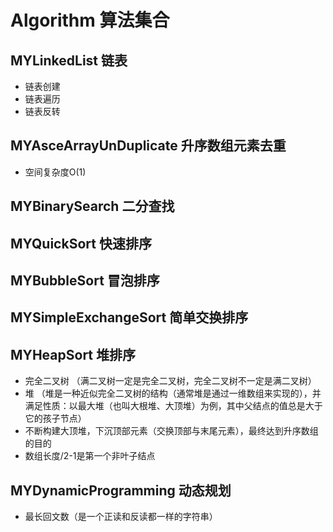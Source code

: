 # Algorithm 算法集合


## MYLinkedList 链表
* 链表创建
* 链表遍历
* 链表反转

## MYAsceArrayUnDuplicate 升序数组元素去重
* 空间复杂度O(1)

## MYBinarySearch 二分查找

## MYQuickSort 快速排序

## MYBubbleSort 冒泡排序

## MYSimpleExchangeSort 简单交换排序

## MYHeapSort 堆排序
* 完全二叉树 （满二叉树一定是完全二叉树，完全二叉树不一定是满二叉树）
* 堆 （堆是一种近似完全二叉树的结构（通常堆是通过一维数组来实现的），并满足性质：以最大堆（也叫大根堆、大顶堆）为例，其中父结点的值总是大于它的孩子节点）
* 不断构建大顶堆，下沉顶部元素（交换顶部与末尾元素），最终达到升序数组的目的
* 数组长度/2-1是第一个非叶子结点

## MYDynamicProgramming 动态规划
* 最长回文数（是一个正读和反读都一样的字符串）
